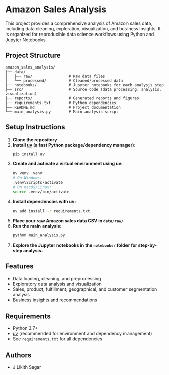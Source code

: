 # Amazon Sales Analysis

This project provides a comprehensive analysis of Amazon sales data, including data cleaning, exploration, visualization, and business insights. It is organized for reproducible data science workflows using Python and Jupyter Notebooks.

## Project Structure
```
amazon_sales_analysis/
├── data/
│   ├── raw/                # Raw data files
│   └── processed/          # Cleaned/processed data
├── notebooks/              # Jupyter notebooks for each analysis step
├── src/                    # Source code (data processing, analysis, visualization)
├── reports/                # Generated reports and figures
├── requirements.txt        # Python dependencies
├── README.md               # Project documentation
└── main_analysis.py        # Main analysis script
```

## Setup Instructions
1. **Clone the repository**
2. **Install [uv](https://github.com/astral-sh/uv) (a fast Python package/dependency manager):**
   ```bash
   pip install uv
   ```
3. **Create and activate a virtual environment using uv:**
   ```bash
   uv venv .venv
   # On Windows:
   .venv\Scripts\activate
   # On macOS/Linux:
   source .venv/bin/activate
   ```
4. **Install dependencies with uv:**
   ```bash
   uv add install -r requirements.txt
   ```
5. **Place your raw Amazon sales data CSV in `data/raw/`**
6. **Run the main analysis:**
   ```bash
   python main_analysis.py
   ```
7. **Explore the Jupyter notebooks in the `notebooks/` folder for step-by-step analysis.**

## Features
- Data loading, cleaning, and preprocessing
- Exploratory data analysis and visualization
- Sales, product, fulfillment, geographical, and customer segmentation analysis
- Business insights and recommendations

## Requirements
- Python 3.7+
- [uv](https://github.com/astral-sh/uv) (recommended for environment and dependency management)
- See `requirements.txt` for all dependencies

## Authors
- J Likith Sagar



